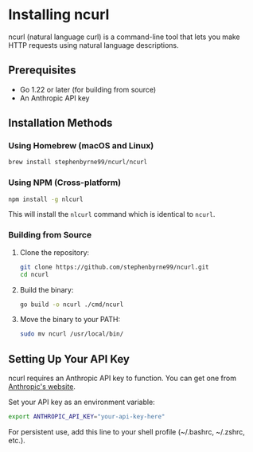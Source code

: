 # Installing ncurl

ncurl (natural language curl) is a command-line tool that lets you make HTTP requests using natural language descriptions.

## Prerequisites

- Go 1.22 or later (for building from source)
- An Anthropic API key

## Installation Methods

### Using Homebrew (macOS and Linux)

```bash
brew install stephenbyrne99/ncurl/ncurl
```

### Using NPM (Cross-platform)

```bash
npm install -g nlcurl
```

This will install the `nlcurl` command which is identical to `ncurl`.

### Building from Source

1. Clone the repository:
   ```bash
   git clone https://github.com/stephenbyrne99/ncurl.git
   cd ncurl
   ```

2. Build the binary:
   ```bash
   go build -o ncurl ./cmd/ncurl
   ```

3. Move the binary to your PATH:
   ```bash
   sudo mv ncurl /usr/local/bin/
   ```

## Setting Up Your API Key

ncurl requires an Anthropic API key to function. You can get one from [Anthropic's website](https://console.anthropic.com/).

Set your API key as an environment variable:

```bash
export ANTHROPIC_API_KEY="your-api-key-here"
```

For persistent use, add this line to your shell profile (~/.bashrc, ~/.zshrc, etc.).